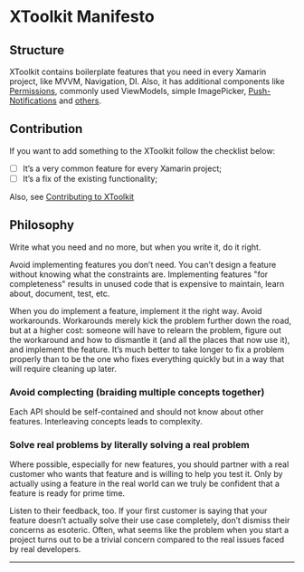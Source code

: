 # XToolkit Manifesto

## Structure

XToolkit contains boilerplate features that you need in every Xamarin project, like MVVM, Navigation, DI. Also, it has additional components like [Permissions](xtoolkit/permissions.md), commonly used ViewModels, simple ImagePicker, [Push-Notifications](xtoolkit/push-notifications.md) and [others](xtoolkit/overview.md).

## Contribution

If you want to add something to the XToolkit follow the checklist below:

- [ ] It’s a very common feature for every Xamarin project;
- [ ] It’s a fix of the existing functionality;

Also, see [Contributing to XToolkit](contributing.md)

## Philosophy

Write what you need and no more, but when you write it, do it right.

Avoid implementing features you don’t need. You can’t design a feature without knowing what the constraints are. Implementing features "for completeness" results in unused code that is expensive to maintain, learn about, document, test, etc.

When you do implement a feature, implement it the right way. Avoid workarounds. Workarounds merely kick the problem further down the road, but at a higher cost: someone will have to relearn the problem, figure out the workaround and how to dismantle it (and all the places that now use it), and implement the feature. It’s much better to take longer to fix a problem properly than to be the one who fixes everything quickly but in a way that will require cleaning up later.

### Avoid complecting (braiding multiple concepts together)

Each API should be self-contained and should not know about other features. Interleaving concepts leads to complexity.

### Solve real problems by literally solving a real problem

Where possible, especially for new features, you should partner with a real customer who wants that feature and is willing to help you test it. Only by actually using a feature in the real world can we truly be confident that a feature is ready for prime time.

Listen to their feedback, too. If your first customer is saying that your feature doesn’t actually solve their use case completely, don’t dismiss their concerns as esoteric. Often, what seems like the problem when you start a project turns out to be a trivial concern compared to the real issues faced by real developers.

---
